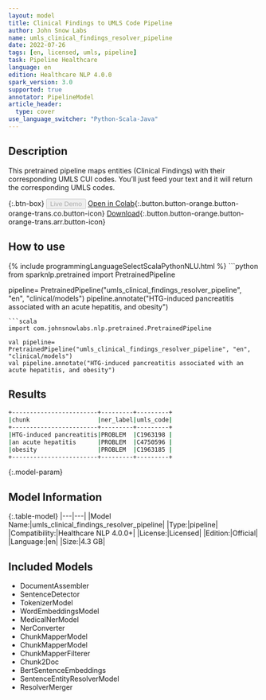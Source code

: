 ```yaml
---
layout: model
title: Clinical Findings to UMLS Code Pipeline
author: John Snow Labs
name: umls_clinical_findings_resolver_pipeline
date: 2022-07-26
tags: [en, licensed, umls, pipeline]
task: Pipeline Healthcare
language: en
edition: Healthcare NLP 4.0.0
spark_version: 3.0
supported: true
annotator: PipelineModel
article_header:
  type: cover
use_language_switcher: "Python-Scala-Java"
---
```


## Description

This pretrained pipeline maps entities (Clinical Findings) with their corresponding UMLS CUI codes. You’ll just feed your text and it will return the corresponding UMLS codes.

{:.btn-box}
<button class="button button-orange" disabled>Live Demo</button>
[Open in Colab](https://colab.research.google.com/github/JohnSnowLabs/spark-nlp-workshop/blob/master/tutorials/Certification_Trainings/Healthcare/26.Chunk_Mapping.ipynb){:.button.button-orange.button-orange-trans.co.button-icon}
[Download](https://s3.amazonaws.com/auxdata.johnsnowlabs.com/clinical/models/umls_clinical_findings_resolver_pipeline_en_4.0.0_3.0_1658822255140.zip){:.button.button-orange.button-orange-trans.arr.button-icon}

## How to use



<div class="tabs-box" markdown="1">
{% include programmingLanguageSelectScalaPythonNLU.html %}
```python
from sparknlp.pretrained import PretrainedPipeline

pipeline= PretrainedPipeline("umls_clinical_findings_resolver_pipeline", "en", "clinical/models")
pipeline.annotate("HTG-induced pancreatitis associated with an acute hepatitis, and obesity")
```
```scala
import com.johnsnowlabs.nlp.pretrained.PretrainedPipeline

val pipeline= PretrainedPipeline("umls_clinical_findings_resolver_pipeline", "en", "clinical/models")
val pipeline.annotate("HTG-induced pancreatitis associated with an acute hepatitis, and obesity")
```
</div>

## Results

```bash
+------------------------+---------+---------+
|chunk                   |ner_label|umls_code|
+------------------------+---------+---------+
|HTG-induced pancreatitis|PROBLEM  |C1963198 |
|an acute hepatitis      |PROBLEM  |C4750596 |
|obesity                 |PROBLEM  |C1963185 |
+------------------------+---------+---------+
```

{:.model-param}
## Model Information

{:.table-model}
|---|---|
|Model Name:|umls_clinical_findings_resolver_pipeline|
|Type:|pipeline|
|Compatibility:|Healthcare NLP 4.0.0+|
|License:|Licensed|
|Edition:|Official|
|Language:|en|
|Size:|4.3 GB|

## Included Models

- DocumentAssembler
- SentenceDetector
- TokenizerModel
- WordEmbeddingsModel
- MedicalNerModel
- NerConverter
- ChunkMapperModel
- ChunkMapperModel
- ChunkMapperFilterer
- Chunk2Doc
- BertSentenceEmbeddings
- SentenceEntityResolverModel
- ResolverMerger